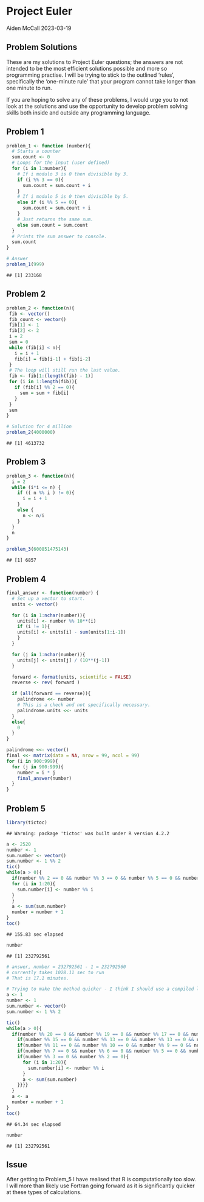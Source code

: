 Project Euler
================
Aiden McCall
2023-03-19

## Problem Solutions

These are my solutions to Project Euler questions; the answers are not
intended to be the most efficient solutions possible and more so
programming practise. I will be trying to stick to the outlined ‘rules’,
specifically the ‘one-minute rule’ that your program cannot take longer
than one minute to run.

If you are hoping to solve any of these problems, I would urge you to
not look at the solutions and use the opportunity to develop problem
solving skills both inside and outside any programming language.

## Problem 1

``` r
problem_1 <- function (number){
  # Starts a counter
  sum.count <- 0
  # Loops for the input (user defined)
  for (i in 1:number){
    # If i modulo 3 is 0 then divisible by 3.
    if (i %% 3 == 0){
      sum.count = sum.count + i
    }
    # If i modulo 5 is 0 then divisible by 5.
    else if (i %% 5 == 0){
      sum.count = sum.count + i
    }
    # Just returns the same sum.
    else sum.count = sum.count
  }
  # Prints the sum answer to console.
  sum.count
}

# Answer
problem_1(999)
```

    ## [1] 233168

## Problem 2

``` r
problem_2 <- function(n){
 fib <- vector()
 fib_count <- vector()
 fib[1] <- 1
 fib[2] <- 2
 i = 2
 sum = 0
 while (fib[i] < n){
   i = i + 1
   fib[i] = fib[i-1] + fib[i-2]
 }
 # The loop will still run the last value.
 fib <- fib[1:(length(fib) - 1)]
 for (i in 1:length(fib)){
   if (fib[i] %% 2 == 0){
     sum = sum + fib[i] 
   }
 }
 sum
}

# Solution for 4 million
problem_2(4000000)
```

    ## [1] 4613732

## Problem 3

``` r
problem_3 <- function(n){
  i = 2
  while (i*i <= n) {
    if (( n %% i ) != 0){
      i = i + 1
    }
    else {
      n <- n/i
    }
  }
  n
}

problem_3(600851475143)
```

    ## [1] 6857

## Problem 4

``` r
final_answer <- function(number) {
  # Set up a vector to start.
  units <- vector()

  for (i in 1:nchar(number)){
    units[i] <- number %% 10**(i)
    if (i != 1){
    units[i] <- units[i] - sum(units[1:i-1])
    }
  }

  for (j in 1:nchar(number)){
    units[j] <- units[j] / (10**(j-1))
  }

  forward <- format(units, scientific = FALSE)
  reverse <- rev( forward )

  if (all(forward == reverse)){
    palindrome <<- number
    # This is a check and not specifically necessary.
    palindrome.units <<- units
  }
  else{
    0
  }
}

palindrome <<- vector()
final <<- matrix(data = NA, nrow = 99, ncol = 99)
for (i in 900:999){
  for (j in 900:999){
    number = i * j
    final_answer(number)
  }
}
```

## Problem 5

``` r
library(tictoc)
```

    ## Warning: package 'tictoc' was built under R version 4.2.2

``` r
a <- 2520
number <- 1
sum.number <- vector()
sum.number <- 1 %% 2
tic()
while(a > 0){
  if(number %% 2 == 0 && number %% 3 == 0 && number %% 5 == 0 && number %% 7 == 0 && number %% 11 == 0){
  for (i in 1:20){
    sum.number[i] <- number %% i
  }
  }
  a <- sum(sum.number)
  number = number + 1
}
toc()
```

    ## 155.83 sec elapsed

``` r
number
```

    ## [1] 232792561

``` r
# answer, number = 232792561 - 1 = 232792560
# currently takes 1028.11 sec to run
# That is 17.1 minutes.
```

``` r
# Trying to make the method quicker - I think I should use a compiled language though.
a <- 1
number <- 1
sum.number <- vector()
sum.number <- 1 %% 2

tic()
while(a > 0){
  if(number %% 20 == 0 && number %% 19 == 0 && number %% 17 == 0 && number %% 16 == 0){
    if(number %% 15 == 0 && number %% 13 == 0 && number %% 13 == 0 && number %% 12 == 0){
    if(number %% 11 == 0 && number %% 10 == 0 && number %% 9 == 0 && number %% 8 == 0){
    if(number %% 7 == 0 && number %% 6 == 0 && number %% 5 == 0 && number %% 4 == 0){
    if(number %% 3 == 0 && number %% 2 == 0){
      for (i in 1:20){
        sum.number[i] <- number %% i
      }
      a <- sum(sum.number)
    }}}}
  }
  a <- a
  number = number + 1
}
toc()
```

    ## 64.34 sec elapsed

``` r
number
```

    ## [1] 232792561

## Issue

After getting to Problem_5 I have realised that R is computationally too
slow. I will more than likely use Fortran going forward as it is
significantly quicker at these types of calculations.
